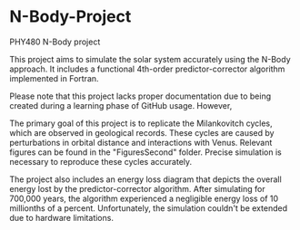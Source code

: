 # N-Body-Project
PHY480 N-Body project

This project aims to simulate the solar system accurately using the N-Body approach. It includes a functional 4th-order predictor-corrector algorithm implemented in Fortran.

Please note that this project lacks proper documentation due to being created during a learning phase of GitHub usage. However, 

The primary goal of this project is to replicate the Milankovitch cycles, which are observed in geological records. These cycles are caused by perturbations in orbital distance and interactions with Venus. Relevant figures can be found in the "FiguresSecond" folder. Precise simulation is necessary to reproduce these cycles accurately.

The project also includes an energy loss diagram that depicts the overall energy lost by the predictor-corrector algorithm. After simulating for 700,000 years, the algorithm experienced a negligible energy loss of 10 millionths of a percent. Unfortunately, the simulation couldn't be extended due to hardware limitations.
